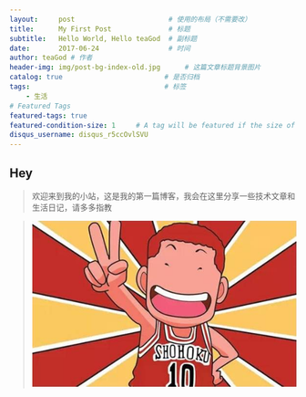 ```yaml
---
layout:     post                       # 使用的布局（不需要改）
title:      My First Post              # 标题 
subtitle:   Hello World, Hello teaGod  # 副标题
date:       2017-06-24                 # 时间
author: teaGod # 作者
header-img: img/post-bg-index-old.jpg      # 这篇文章标题背景图片
catalog: true                         # 是否归档
tags:                                 # 标签
    - 生活
# Featured Tags
featured-tags: true  
featured-condition-size: 1     # A tag will be featured if the size of it is more than this condition value
disqus_username: disqus_r5ccOvlSVU
---
```


## Hey
>欢迎来到我的小站，这是我的第一篇博客，我会在这里分享一些技术文章和生活日记，请多多指教

>![teaGodyeah](/img/teaGodyeah.jpg)
